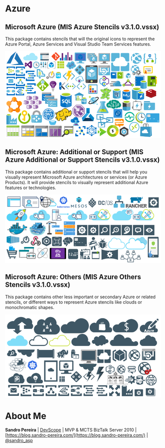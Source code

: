 # Azure

## Microsoft Azure (MIS Azure Stencils v3.1.0.vssx)

This package contains stencils that will the original icons to represent the Azure Portal, Azure Services and Visual Studio Team Services features.

![Microsoft Azure ](../media/Microsoft-Azure.png)

## Microsoft Azure: Additional or Support (MIS Azure Additional or Support Stencils v3.1.0.vssx)

This package contains additional or support stencils that will help you visually represent Microsoft Azure architectures or services (or Azure Products). It will provide stencils to visually represent additional Azure features or technologies.

![Microsoft Azure: Additional or Support](../media/Microsoft-Azure-Additional-or-Support.png)

## Microsoft Azure: Others (MIS Azure Others Stencils v3.1.0.vssx)

This package contains other less important or secondary Azure or related stencils, or different ways to represent Azure stencils like clouds or monochromatic shapes.

![Microsoft Azure: Others](../media/Microsoft-Azure-Others.png)

# About Me
**Sandro Pereira** | [DevScope](http://www.devscope.net/) | MVP & MCTS BizTalk Server 2010 | [https://blog.sandro-pereira.com/](https://blog.sandro-pereira.com/) | [@sandro_asp](https://twitter.com/sandro_asp)
